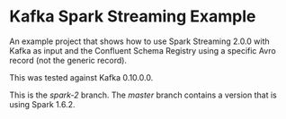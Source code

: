 # Kafka Spark Streaming Example

An example project that shows how to use Spark Streaming 2.0.0 with Kafka as input and the Confluent Schema Registry using a specific Avro record (not the generic record).

This was tested against Kafka 0.10.0.0.

This is the _spark-2_ branch. The _master_ branch contains a version that is using Spark 1.6.2.
